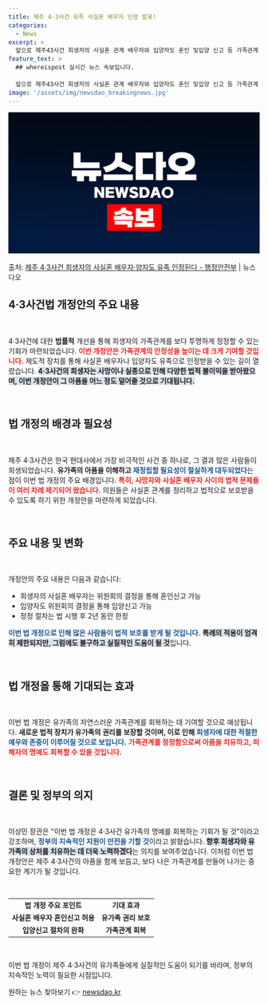 ```yaml
---
title: 제주 4·3사건 유족 사실혼 배우자 인정 발표!
categories:
  - News
excerpt: >
  앞으로 제주43사건 희생자의 사실혼 관계 배우자와 입양자도 혼인 및입양 신고 등 가족관계 정정 절차를 거쳐 …
feature_text: >
  ## whereispost 실시간 뉴스 속보입니다.

  앞으로 제주43사건 희생자의 사실혼 관계 배우자와 입양자도 혼인 및입양 신고 등 가족관계 정정 절차를 거쳐 …
image: '/assets/img/newsdao_breakingnews.jpg'
---
```


![뉴스다오 속보](/assets/img/newsdao_breakingnews.jpg)

<p>출처: <a href="https://newsdao.kr/2520" rel="dofollow">제주 4·3사건 희생자의 사실혼 배우자·양자도  유족 인정된다 - 행정안전부</a> | 뉴스다오</p>

<h2 data-ke-size="size26">4·3사건법 개정안의 주요 내용</h2>

<p data-ke-size="size16">&nbsp;</p>

4·3사건에 대한 <b>법률적</b> 개선을 통해 희생자의 가족관계를 보다 투명하게 정정할 수 있는 기회가 마련되었습니다. <b><span style="color: #ee2323;">이번 개정안은 가족관계의 안정성을 높이는 데 크게 기여할 것입니다.</span></b> 제도적 장치를 통해 사실혼 배우자나 입양자도 유족으로 인정받을 수 있는 길이 열렸습니다. <b><span style="background-color: #21538527;">4·3사건의 희생자는 사망이나 실종으로 인해 다양한 법적 불이익을 받아왔으며, 이번 개정안이 그 아픔을 어느 정도 덜어줄 것으로 기대됩니다.</span></b> 

<p data-ke-size="size16">&nbsp;</p>

<h2 data-ke-size="size26">법 개정의 배경과 필요성</h2>

<p data-ke-size="size16">&nbsp;</p>

제주 4·3사건은 한국 현대사에서 가장 비극적인 사건 중 하나로, 그 결과 많은 사람들이 희생되었습니다. <b>유가족의 아픔을 이해하고 <span style="color: #1a5490;">재정립할 필요성이 절실하게 대두되었다</span></b>는 점이 이번 법 개정의 주요 배경입니다. <b><span style="color: #ee2323;">특히, 사망자와 사실혼 배우자 사이의 법적 문제들이 여러 차례 제기되어 왔습니다.</span></b> 의원들은 사실혼 관계를 정리하고 법적으로 보호받을 수 있도록 하기 위한 개정안을 마련하게 되었습니다. 

<p data-ke-size="size16">&nbsp;</p>

<h2 data-ke-size="size26">주요 내용 및 변화</h2>

<p data-ke-size="size16">&nbsp;</p>

개정안의 주요 내용은 다음과 같습니다:
<ul>
  <li>희생자의 사실혼 배우자는 위원회의 결정을 통해 혼인신고 가능</li>
  <li>입양자도 위원회의 결정을 통해 입양신고 가능</li>
  <li>정정 절차는 법 시행 후 2년 동안 한정</li>
</ul>

<b><span style="color: #1a5490;">이번 법 개정으로 인해 많은 사람들이 법적 보호를 받게 될 것입니다.</span></b> <b><span style="background-color: #21538527;">특례의 적용이 엄격히 제한되지만, 그럼에도 불구하고 실질적인 도움이 될 것</span></b>입니다. 

<p data-ke-size="size16">&nbsp;</p>

<h2 data-ke-size="size26">법 개정을 통해 기대되는 효과</h2>

<p data-ke-size="size16">&nbsp;</p>

이번 법 개정은 유가족의 자연스러운 가족관계를 회복하는 데 기여할 것으로 예상됩니다. <b>새로운 법적 장치가 유가족의 권리를 보장할 것이며, 이로 인해 <span style="color: #1a5490;">희생자에 대한 적절한 예우와 존중이 이루어질 것으로 보입니다</span>.</b> <b><span style="color: #ee2323;">가족관계를 정정함으로써 아픔을 치유하고, 피해자의 명예도 회복할 수 있을 것입니다.</span></b>

<p data-ke-size="size16">&nbsp;</p>

<h2 data-ke-size="size26">결론 및 정부의 의지</h2>

<p data-ke-size="size16">&nbsp;</p>

이상민 장관은 "이번 법 개정은 4·3사건 유가족의 명예를 회복하는 기회가 될 것"이라고 강조하며, <b><span style="color: #1a5490;">정부의 지속적인 지원이 만전을 기할 것</span></b>이라고 밝혔습니다. <b><span style="background-color: #21538527;">향후 희생자와 유가족의 상처를 치유하는 데 더욱 노력하겠다</span></b>는 의지를 보여주었습니다. 이처럼 이번 법 개정안은 제주 4·3사건의 아픔을 함께 보듬고, 보다 나은 가족관계를 만들어 나가는 중요한 계기가 될 것입니다. 

<p data-ke-size="size16">&nbsp;</p>

<table style="width: 100%; border-collapse: collapse;">
  <tr>
    <td style="text-align: center; height: 17px;"><b>법 개정 주요 포인트</b></td>
    <td style="text-align: center; height: 17px;"><b>기대 효과</b></td>
  </tr>
  <tr>
    <td style="text-align: center; height: 17px;"><b>사실혼 배우자 혼인신고 허용</b></td>
    <td style="text-align: center; height: 17px;"><b>유가족 권리 보호</b></td>
  </tr>
  <tr>
    <td style="text-align: center; height: 17px;"><b>입양신고 절차의 완화</b></td>
    <td style="text-align: center; height: 17px;"><b>가족관계 회복</b></td>
  </tr>
</table>

<p data-ke-size="size16">&nbsp;</p>

이번 법 개정이 제주 4·3사건의 유가족들에게 실질적인 도움이 되기를 바라며, 정부의 지속적인 노력이 필요한 시점입니다. 

원하는 뉴스 찾아보기 👉 <a href="https://newsdao.kr" rel="dofollow">newsdao.kr</a>


